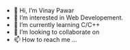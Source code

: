 - 👋 Hi, I’m Vinay Pawar
- 👀 I’m interested in Web Developement.
- 🌱 I’m currently learning C/C++
- 💞️ I’m looking to collaborate on 
- 📫 How to reach me ...

<!---
vpawar46/vpawar46 is a ✨ special ✨ repository because its `README.md` (this file) appears on your GitHub profile.
You can click the Preview link to take a look at your changes.
--->
